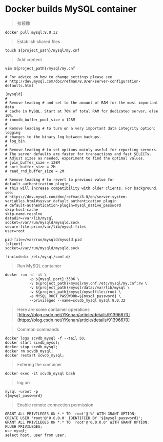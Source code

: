 # Docker builds MySQL container

> 拉镜像

```shell
docker pull mysql:8.0.32
```

> Establish shared files

```shell
touch ${project_path}/mysql/my.cnf
```

> Add content

```shell
vim ${project_path}/mysql/my.cnf
```

```shell
# For advice on how to change settings please see
# http://dev.mysql.com/doc/refman/8.0/en/server-configuration-defaults.html

[mysqld]
#
# Remove leading # and set to the amount of RAM for the most important data
# cache in MySQL. Start at 70% of total RAM for dedicated server, else 10%.
# innodb_buffer_pool_size = 128M
#
# Remove leading # to turn on a very important data integrity option: logging
# changes to the binary log between backups.
# log_bin
#
# Remove leading # to set options mainly useful for reporting servers.
# The server defaults are faster for transactions and fast SELECTs.
# Adjust sizes as needed, experiment to find the optimal values.
# join_buffer_size = 128M
# sort_buffer_size = 2M
# read_rnd_buffer_size = 2M

# Remove leading # to revert to previous value for default_authentication_plugin,
# this will increase compatibility with older clients. For background, see:
# https://dev.mysql.com/doc/refman/8.0/en/server-system-variables.html#sysvar_default_authentication_plugin
# default-authentication-plugin=mysql_native_password
skip-host-cache
skip-name-resolve
datadir=/var/lib/mysql
socket=/var/run/mysqld/mysqld.sock
secure-file-priv=/var/lib/mysql-files
user=root

pid-file=/var/run/mysqld/mysqld.pid
[client]
socket=/var/run/mysqld/mysqld.sock

!includedir /etc/mysql/conf.d/
```

> Run MySQL container

```shell
docker run -d -it \
           -p ${mysql_port}:3306 \
           -v ${project_path}/mysql/my.cnf:/etc/mysql/my.cnf:rw \
           -v ${project_path}/mysql/data:/var/lib/mysql \
           -v ${project_path}/mysql/mysqlfile:/root \
           -e MYSQL_ROOT_PASSWORD=${mysql_password} \
           --privileged --name=scvdb_mysql mysql:8.0.32
```

> Here are some container operations
> [https://blog.csdn.net/YKenan/article/details/91396670](https://blog.csdn.net/YKenan/article/details/91396670)

> Common commands

```shell
docker logs scvdb_mysql -f --tail 50;
docker start scvdb_mysql;
docker stop scvdb_mysql;
docker rm scvdb_mysql;
docker restart scvdb_mysql;
```

> Entering the container

```shell
docker exec -it scvdb_mysql bash
```

> log on

```shell
mysql -uroot -p
${mysql_password}
```

> Enable remote connection permission

```mysql
GRANT ALL PRIVILEGES ON *.* TO 'root'@'%' WITH GRANT OPTION;
CREATE USER 'root'@'0.0.0.0' IDENTIFIED BY '${mysql_password}';
GRANT ALL PRIVILEGES ON *.* TO 'root'@'0.0.0.0' WITH GRANT OPTION;
FLUSH PRIVILEGES;
use mysql;
select host, user from user;
```
